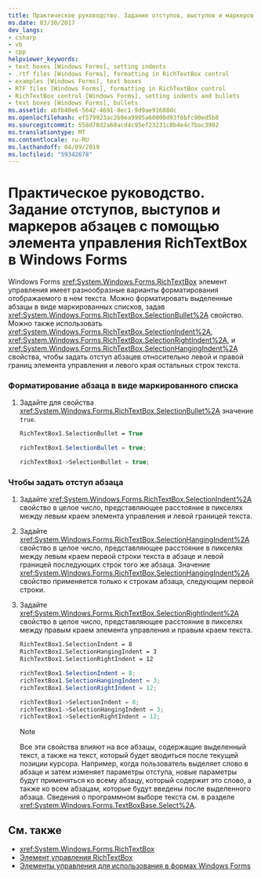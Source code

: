 ```yaml
---
title: Практическое руководство. Задание отступов, выступов и маркеров абзацев с помощью элемента управления RichTextBox в Windows Forms
ms.date: 03/30/2017
dev_langs:
- csharp
- vb
- cpp
helpviewer_keywords:
- text boxes [Windows Forms], setting indents
- .rtf files [Windows Forms], formatting in RichTextBox control
- examples [Windows Forms], text boxes
- RTF files [Windows Forms], formatting in RichTextBox control
- RichTextBox control [Windows Forms], setting indents and bullets
- text boxes [Windows Forms], bullets
ms.assetid: abfb40e6-5642-4691-8ec1-9d9ae91688dc
ms.openlocfilehash: ef579923ac2b9ea9905a60000d93f6bfc90ed5b8
ms.sourcegitcommit: 558d78d2a68acd4c95ef23231c8b4e4c7bac3902
ms.translationtype: MT
ms.contentlocale: ru-RU
ms.lasthandoff: 04/09/2019
ms.locfileid: "59342678"
---
```

# <a name="how-to-set-indents-hanging-indents-and-bulleted-paragraphs-with-the-windows-forms-richtextbox-control"></a>Практическое руководство. Задание отступов, выступов и маркеров абзацев с помощью элемента управления RichTextBox в Windows Forms
Windows Forms <xref:System.Windows.Forms.RichTextBox> элемент управления имеет разнообразные варианты форматирования отображаемого в нем текста. Можно форматировать выделенные абзацы в виде маркированных списков, задав <xref:System.Windows.Forms.RichTextBox.SelectionBullet%2A> свойство. Можно также использовать <xref:System.Windows.Forms.RichTextBox.SelectionIndent%2A>, <xref:System.Windows.Forms.RichTextBox.SelectionRightIndent%2A>, и <xref:System.Windows.Forms.RichTextBox.SelectionHangingIndent%2A> свойства, чтобы задать отступ абзацев относительно левой и правой границ элемента управления и левого края остальных строк текста.  
  
### <a name="to-format-a-paragraph-as-a-bulleted-list"></a>Форматирование абзаца в виде маркированного списка  
  
1. Задайте для свойства <xref:System.Windows.Forms.RichTextBox.SelectionBullet%2A> значение `true`.  
  
    ```vb  
    RichTextBox1.SelectionBullet = True  
    ```  
  
    ```csharp  
    richTextBox1.SelectionBullet = true;  
    ```  
  
    ```cpp  
    richTextBox1->SelectionBullet = true;  
    ```  
  
### <a name="to-indent-a-paragraph"></a>Чтобы задать отступ абзаца  
  
1. Задайте <xref:System.Windows.Forms.RichTextBox.SelectionIndent%2A> свойство в целое число, представляющее расстояние в пикселях между левым краем элемента управления и левой границей текста.  
  
2. Задайте <xref:System.Windows.Forms.RichTextBox.SelectionHangingIndent%2A> свойство в целое число, представляющее расстояние в пикселях между левым краем первой строки текста в абзаце и левой границей последующих строк того же абзаца. Значение <xref:System.Windows.Forms.RichTextBox.SelectionHangingIndent%2A> свойство применяется только к строкам абзаца, следующим первой строки.  
  
3. Задайте <xref:System.Windows.Forms.RichTextBox.SelectionRightIndent%2A> свойство в целое число, представляющее расстояние в пикселях между правым краем элемента управления и правым краем текста.  
  
    ```vb  
    RichTextBox1.SelectionIndent = 8  
    RichTextBox1.SelectionHangingIndent = 3  
    RichTextBox1.SelectionRightIndent = 12  
    ```  
  
    ```csharp  
    richTextBox1.SelectionIndent = 8;  
    richTextBox1.SelectionHangingIndent = 3;  
    richTextBox1.SelectionRightIndent = 12;  
    ```  
  
    ```cpp  
    richTextBox1->SelectionIndent = 8;  
    richTextBox1->SelectionHangingIndent = 3;  
    richTextBox1->SelectionRightIndent = 12;  
    ```  
  
    > [!NOTE]
    >  Все эти свойства влияют на все абзацы, содержащие выделенный текст, а также на текст, который будет вводиться после текущей позиции курсора. Например, когда пользователь выделяет слово в абзаце и затем изменяет параметры отступа, новые параметры будут применяться ко всему абзацу, который содержит это слово, а также ко всем абзацам, которые будут введены после выделенного абзаца. Сведения о программном выборе текста см. в разделе <xref:System.Windows.Forms.TextBoxBase.Select%2A>.  
  
## <a name="see-also"></a>См. также

- <xref:System.Windows.Forms.RichTextBox>
- [Элемент управления RichTextBox](richtextbox-control-windows-forms.md)
- [Элементы управления для использования в формах Windows Forms](controls-to-use-on-windows-forms.md)
